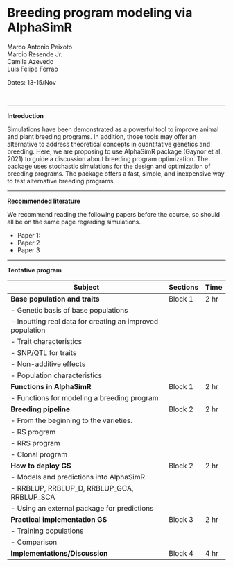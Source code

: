 # Breeding program modeling via AlphaSimR
Marco Antonio Peixoto  
Marcio Resende Jr.  
Camila Azevedo  
Luis Felipe Ferrao  

Dates: 13-15/Nov

<br>

***

**Introduction**

Simulations have been demonstrated as a powerful tool to improve animal and plant breeding programs. In addition, those tools may offer an alternative to address theoretical concepts in quantitative genetics and breeding. Here, we are proposing to use AlphaSimR package (Gaynor et al. 2021) to guide a discussion about breeding program optimization. The package uses stochastic simulations for the design and optimization of breeding programs. The package offers a fast, simple, and inexpensive way to test alternative breeding programs.

***

**Recommended literature**

We recommend reading the following papers before the course, so should all be on the same page regarding simulations.

- Paper 1:
- Paper 2
- Paper 3

***

**Tentative program**

| Subject                                                  | Sections  | Time  |
|----------------------------------------------------------|-----------|-------|
|**Base population and traits**                            |  Block 1  |  2 hr |
| - Genetic basis of base populations                       |                | 
| - Inputting real data for creating an improved population |                 |
| - Trait characteristics                                   |                 |
| - SNP/QTL for traits                                      |                |
| - Non-additive effects                                    |                 |
| - Population characteristics                              |                |
| **Functions in AlphaSimR**                               | Block 1   | 2 hr  |
| -   Functions for modeling a breeding program            |           |       |
| **Breeding pipeline**                                    | Block 2   | 2 hr  |
| -   From the beginning to the varieties.                 |           |       |
| -   RS program                                           |           |       |
| -   RRS program                                          |           |       |
| -   Clonal program                                       |           |       |
| **How to deploy GS**                                     | Block 2   | 2 hr  |
| -   Models and predictions into AlphaSimR                |           |       |
| -   RRBLUP, RRBLUP_D, RRBLUP_GCA, RRBLUP_SCA             |           |       |
| -   Using an external package for predictions            |           |       |
| **Practical implementation GS**                          | Block 3   | 2 hr  |
| -   Training populations                                 |           |       |
| -   Comparison                                           |           |       |
| **Implementations/Discussion**                           | Block 4   | 4 hr  |

